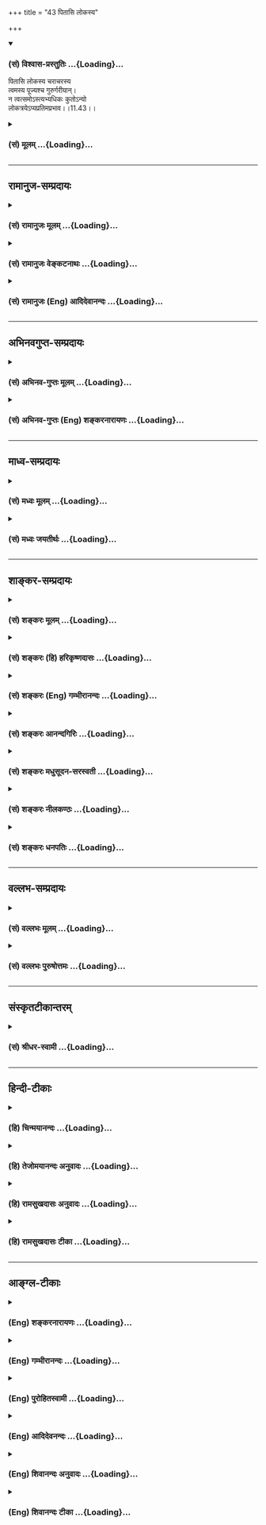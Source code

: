 +++
title = "43 पितासि लोकस्य"

+++
<div class="js_include" newlevelforh1="3" title="(सं) विश्वास-प्रस्तुतिः" unfilled url="/purANam/mahAbhAratam/06-bhIShma-parva/02-bhagavad-gItA-parva/saMskRtam/vishvAsa-prastutiH/11_vishva-rUpa-darshana/43_pitAsi_lokasya.md">
<details open><summary><h3>(सं) विश्वास-प्रस्तुतिः ...{Loading}...</h3></summary>

पितासि लोकस्य चराचरस्य  
त्वमस्य पूज्यश्च गुरुर्गरीयान्।  
न त्वत्समोऽस्त्यभ्यधिकः कुतोऽन्यो  
लोकत्रयेऽप्यप्रतिमप्रभाव।।11.43।।
</details>
</div>
<div class="js_include collapsed" newlevelforh1="3" title="(सं) मूलम्" unfilled url="/purANam/mahAbhAratam/06-bhIShma-parva/02-bhagavad-gItA-parva/saMskRtam/mUlam/11_vishva-rUpa-darshana/43_pitAsi_lokasya.md">
<details><summary><h3>(सं) मूलम् ...{Loading}...</h3></summary>

पितासि लोकस्य चराचरस्य  
त्वमस्य पूज्यश्च गुरुर्गरीयान्।  
न त्वत्समोऽस्त्यभ्यधिकः कुतोऽन्यो  
लोकत्रयेऽप्यप्रतिमप्रभाव।।11.43।।
</details>
</div>


_________________
## रामानुज-सम्प्रदायः
<div class="js_include collapsed" newlevelforh1="3" title="(सं) रामानुजः मूलम्" unfilled url="/purANam/mahAbhAratam/06-bhIShma-parva/02-bhagavad-gItA-parva/saMskRtam/rAmAnujaH/mUlam/11_vishva-rUpa-darshana/43_pitAsi_lokasya.md">
<details><summary><h3>(सं) रामानुजः मूलम् ...{Loading}...</h3></summary>

।।11.43।।**अप्रितमप्रभाव त्वम् अस्य चराचरस्य लोकस्य पिता असि अस्य**
लोकस्य **गुरुः** च असि। अतः त्वम् अस्य चराचरस्य लोकस्य **गरीयान्**
पूज्यतमः। **न त्वत्समः अस्ति अभ्यधिकः कुतः अन्यः लोकत्रये अपि** त्वदन्यः
कारुण्यादिना केन अपि गुणेन न त्वत्समः अस्ति कुतः अभ्यधिकः। यस्मात् त्वं
सर्वस्य पिता पूज्यतमो गुरुः च कारुण्यादिगुणैः च सर्वाधिकः असि --

</details>
</div>
<div class="js_include collapsed" newlevelforh1="3" title="(सं) रामानुजः वेङ्कटनाथः" unfilled url="/purANam/mahAbhAratam/06-bhIShma-parva/02-bhagavad-gItA-parva/saMskRtam/rAmAnujaH/venkaTanAthaH/11_vishva-rUpa-darshana/43_pitAsi_lokasya.md">
<details><summary><h3>(सं) रामानुजः वेङ्कटनाथः ...{Loading}...</h3></summary>

  
  
।।11.43।। त्वया क्षामणे कृतेऽपि क्षमेऽहमिति केन निश्चितम् मदन्यः
कश्चिदाश्रीयतामिति भगवदभिप्रायमुन्नीय तदुत्तरत्वेन हेतुफलभावेन प्रवृत्ते
श्लोकद्वये
प्रथमश्लोकस्थविशेषणान्यप्रतिमप्रभावत्वोपपादकानीत्यभिप्रायेणअप्रतिमप्रभावेति
प्रथममुक्तम्। पितृगुरुपूज्यशब्दानां सम्बन्धिसापेक्षत्वेन लोकशब्दस्य
सर्वत्रान्वयमाहअस्य लोकस्य पिताऽसीत्यादिना। निरुपाधिकपितृत्वगुरुत्वे
पूज्यतमत्वहेतुरित्यभिप्रायेणअत इति। पूज्यत्वे गरीयस्त्वमनवच्छिन्नमिति
ज्ञापनाय प्रवृत्तंन त्वत्समोऽस्ति इति वाक्यं व्याख्यास्यन्
प्रयोजनातिशयसत्त्वाल्लोकत्रयशब्दस्यात्रान्वयमाहलोकत्रयेऽपि त्वदन्य इति।
अत्र लोकत्रयशब्देन कृतकमकृतकं कृतकाकृतकमित्युक्तलोकत्रयं वा; लोक्यतेऽनेन
प्रमाणान्तराप्राप्तार्थ इति व्युत्पत्त्या वेदत्रयं वा विवक्षितम्।
साम्यस्य भेदघटितत्वात्न त्वत्समोऽस्ति इत्यनेनैव अन्यस्मिन्
भगवत्साम्यनिषेधलाभादन्यपदानर्थक्यं इत्याशङ्कापरिहारायअन्यस्त्वत्समो
नास्ति; त्वमेव तव समः इत्यर्थलाभार्थंत्वदन्यः
इत्युद्देश्यसमर्पकत्वेनान्यशब्दस्यान्वय उक्तः। तेन
कार्यत्वकर्मवश्यत्वादिना भगवदन्यत्वेन प्रसिद्धानां विधिशिवादीनां
हिरण्यगर्भः समवर्तताग्रे \[ऋक्सं.8।7।3।1वा.सं.20।10।10।14\] अजस्य
नाभावध्येकमर्पितं \[यजुः4।6।2\] यदा तमस्तन्न दिवा न रात्रिर्न सन्न
चासच्छिव एव केवलः \[श्वे.उ.4।18\] इत्यादिषु तत्तद्वाचिशब्दश्रवणेन;
कारणत्वादिना भगवत्साम्यापातप्रतीतावपिआकाशस्तल्लिङ्गात्
\[ब्र.सू.1।1।22\]प्राणस्तथानुगमात् \[ब्र.सू.1।1।28\]शास्त्रदृष्ट्या
तूपदेशो वामदेववत् \[ब्रू.सू.1।1।30\]साक्षादप्यविरोधं जैमिनिः
\[ब्र.सू.1।2।28\] इत्यादिन्यायानुरोधेन एष सर्वभूतान्तरात्माऽपहतपाप्मा
दिव्यो देव एको नारायणः \[सुबालो.7\] एको ह वै नारायण आसीन्न ब्रह्मा
नेशानः \[महो.1।1\]
इत्यादिश्रुतिसिद्धसर्वान्तरात्मत्वापहतपाप्मत्वादिविशिष्टभगवदसाधारणधर्मप्रतिपादकवाक्यस्थहिरण्यगर्भाजशिवादिशब्दानां
भगवत्परतया न तेषां भगवत्साम्यगन्धोऽपीति लभ्यते। केनापि गुणेनेति -- किमुत
सकलकल्याणगुणैर्जगत्कारणत्वमोक्षप्रदत्वादिना चेति भावः। अनेन
साम्यैक्योत्तीर्णव्यक्त्यन्तरत्वपक्षा निरस्ता वेदितव्याः।  
  

</details>
</div>
<div class="js_include collapsed" newlevelforh1="3" title="(सं) रामानुजः (Eng) आदिदेवानन्दः" unfilled url="/purANam/mahAbhAratam/06-bhIShma-parva/02-bhagavad-gItA-parva/saMskRtam/rAmAnujaH/english/AdidevAnandaH/11_vishva-rUpa-darshana/43_pitAsi_lokasya.md">
<details><summary><h3>(सं) रामानुजः (Eng) आदिदेवानन्दः ...{Loading}...</h3></summary>

11.43 O Being of matchless greatness! You are the father of this world,
of all that moves and does not move. You are the teacher of this world.
Therefore You are the one most worthy of reverence in this world of
mobile and immobile entities. There is none eal to You. How then could
there be in the three worlds another greater than You; No other being is
eal to You in point of any attribute like compassion etc. How could
there be any one greater; Inasmuch as You are the father of all, the
most worthy of reverence, teacher and exalted over all by virtue of
attributes like compassion etc.,

</details>
</div>


_________________
## अभिनवगुप्त-सम्प्रदायः
<div class="js_include collapsed" newlevelforh1="3" title="(सं) अभिनव-गुप्तः मूलम्" unfilled url="/purANam/mahAbhAratam/06-bhIShma-parva/02-bhagavad-gItA-parva/saMskRtam/abhinava-guptaH/mUlam/11_vishva-rUpa-darshana/43_pitAsi_lokasya.md">
<details><summary><h3>(सं) अभिनव-गुप्तः मूलम् ...{Loading}...</h3></summary>

।।11.43।। No commentary.  
  

</details>
</div>
<div class="js_include collapsed" newlevelforh1="3" title="(सं) अभिनव-गुप्तः (Eng) शङ्करनारायणः" unfilled url="/purANam/mahAbhAratam/06-bhIShma-parva/02-bhagavad-gItA-parva/saMskRtam/abhinava-guptaH/english/shankaranArAyaNaH/11_vishva-rUpa-darshana/43_pitAsi_lokasya.md">
<details><summary><h3>(सं) अभिनव-गुप्तः (Eng) शङ्करनारायणः ...{Loading}...</h3></summary>

11.43 Sri Abhinavagupta did not comment upon this sloka.

</details>
</div>


_________________
## माध्व-सम्प्रदायः
<div class="js_include collapsed" newlevelforh1="3" title="(सं) मध्वः मूलम्" unfilled url="/purANam/mahAbhAratam/06-bhIShma-parva/02-bhagavad-gItA-parva/saMskRtam/madhvaH/mUlam/11_vishva-rUpa-darshana/43_pitAsi_lokasya.md">
<details><summary><h3>(सं) मध्वः मूलम् ...{Loading}...</h3></summary>

।।11.43।। Sri Madhvacharya did not comment on this sloka.,

</details>
</div>
<div class="js_include collapsed" newlevelforh1="3" title="(सं) मध्वः जयतीर्थः" unfilled url="/purANam/mahAbhAratam/06-bhIShma-parva/02-bhagavad-gItA-parva/saMskRtam/madhvaH/jayatIrthaH/11_vishva-rUpa-darshana/43_pitAsi_lokasya.md">
<details><summary><h3>(सं) मध्वः जयतीर्थः ...{Loading}...</h3></summary>

।।11.43।। Sri Jayatirtha did not comment on this sloka.  
  

</details>
</div>


_________________
## शाङ्कर-सम्प्रदायः
<div class="js_include collapsed" newlevelforh1="3" title="(सं) शङ्करः मूलम्" unfilled url="/purANam/mahAbhAratam/06-bhIShma-parva/02-bhagavad-gItA-parva/saMskRtam/shankaraH/mUlam/11_vishva-rUpa-darshana/43_pitAsi_lokasya.md">
<details><summary><h3>(सं) शङ्करः मूलम् ...{Loading}...</h3></summary>

।।11.43।। --,**पिता असि** जनयिता असि **लोकस्य** प्राणिजातस्य
**चराचरस्य** स्थावरजङ्गमस्य। न केवलं **त्वम् अस्य** जगतः पिता;
**पूज्यश्च** पूजार्हः; यतः **गुरुः गरीयान्** गुरुतरः। कस्मात् गुरुतरः
त्वम् इति आह -- न **त्वत्समः** त्वत्तुल्यः **अस्ति।** न हि ईश्वरद्वयं
संभवति; अनेकेश्वरत्वे व्यवहारानुपपत्तेः। त्वत्सम एव तावत् अन्यः न संभवति
**कुतः** एव **अन्यः अभ्यधिकः** स्यात् **लोकत्रयेऽपि** सर्वस्मिन्
अप्रतिमप्रभाव प्रतिमीयते यया सा प्रतिमा; न विद्यते प्रतिमा यस्य तव
प्रभावस्य सः त्वम् अप्रतिमप्रभावः; हे **अप्रतिमप्रभाव** निरतिशयप्रभाव
इत्यर्थः।। यतः एवम् --,

</details>
</div>
<div class="js_include collapsed" newlevelforh1="3" title="(सं) शङ्करः (हि) हरिकृष्णदासः" unfilled url="/purANam/mahAbhAratam/06-bhIShma-parva/02-bhagavad-gItA-parva/saMskRtam/shankaraH/hindI/harikRShNadAsaH/11_vishva-rUpa-darshana/43_pitAsi_lokasya.md">
<details><summary><h3>(सं) शङ्करः (हि) हरिकृष्णदासः ...{Loading}...</h3></summary>

।।11.43।। क्योंकि आप --, इस स्थावरजंगमरूप समस्त जगत्के यानी प्राणिमात्रके
उत्पन्न करनेवाले पिता हैं। केवल पिता ही नहीं; आप पूजनीय भी हैं; क्योंकि
आप बड़ेसेबड़े गुरु हैं। आप कैसे गुरुतर हैं सो ( अर्जुन ) बतलाता है -- हे
अप्रतिमप्रभाव सारी त्रिलोकीमें आपके समान दूसरा कोई नहीं है क्योंकि अनेक
ईश्वर मान लेनेपर व्यवहार सिद्ध नहीं हो सकता। इसलिये ईश्वर दो नहीं हो
सकते। जब कि सारे त्रिभुवनमें आपके समान ही दूसरा कोई नहीं है; फिर अधिक तो
कोई हो ही कैसे सकता है जिससे किसी वस्तुकी समानता की जाय उसका नाम प्रतिमा
है; जिन आपके प्रभावकी कोई प्रतिमा नहीं है; वह आप अप्रतिमप्रभाव हैं। इस
प्रकार हे अप्रतिमप्रभाव अर्थात् हे निरतिशयप्रभाव ।  
  
,

</details>
</div>
<div class="js_include collapsed" newlevelforh1="3" title="(सं) शङ्करः (Eng) गम्भीरानन्दः" unfilled url="/purANam/mahAbhAratam/06-bhIShma-parva/02-bhagavad-gItA-parva/saMskRtam/shankaraH/english/gambhIrAnandaH/11_vishva-rUpa-darshana/43_pitAsi_lokasya.md">
<details><summary><h3>(सं) शङ्करः (Eng) गम्भीरानन्दः ...{Loading}...</h3></summary>

11.43 Asi, You are; pita, the Father, the Progenitor; lokasya, off all
beings; cara-acarasya, moving and nonmoving. Not only are Yur are Father
of this world, You are also pujyah, worthy of worship; since You are the
guruh, Teacher; \[He is the Teacher since He introduce the line of
teachers of what is virtue and vice, and of the knowledge of the Self.
And He is greater than a teacher because He is the teacher even of
Hiranyagarbha and others.\] gariyan, greater (than a teacher). How are
You greater; In answer he says: Asti, there is; na, none other;
tvat-samah, eal to You; for there is no possibility of two Gods. Because
all dealings will come to naught if there be many Gods! When there is no
possibility of another being eal toYou, kutah eva, how at all; can there
be anyah, anyone; abhyadhikah, greater; api, even; loka-traye, in all
the three worlds; apratima-prabhavah, O you of unrivalled power; That by
which something is measured is pratima. You who have no measure for Your
power (prabhava) are a pratima-prabhavah. Apratima-prabhava means 'O You
of limitless power!' Since this is so,

</details>
</div>
<div class="js_include collapsed" newlevelforh1="3" title="(सं) शङ्करः आनन्दगिरिः" unfilled url="/purANam/mahAbhAratam/06-bhIShma-parva/02-bhagavad-gItA-parva/saMskRtam/shankaraH/AnandagiriH/11_vishva-rUpa-darshana/43_pitAsi_lokasya.md">
<details><summary><h3>(सं) शङ्करः आनन्दगिरिः ...{Loading}...</h3></summary>

।।11.43।। वाचनिकं मदीयमपराधजातं त्वया क्षन्तव्यमित्युक्तमिदानीं
मदीयोऽपराधो न त्वया गृहीतव्यो गृहतोऽपि सोढव्य इत्याह -- **यत इति।**
गुणाधिक्यात्पूजार्हत्वं धर्मात्मज्ञानसंप्रदायप्रवर्तकत्वेन
शिक्षयितृत्वाद्गुरुत्वं गुरूणामपि सूत्रादीनां गुरुत्वाद्गरीयस्त्वं तदेव
प्रश्नद्वारा साधयति -- **कस्मादिति।** ईश्वरान्तरं तुल्यं
भविष्यतीत्याशङ्क्याह -- **नहीति।** ईश्वरभेदे प्रत्येकं
स्वातन्त्र्यात्तदैकमत्ये हेत्वभावान्नानामतित्वे चैकस्य सिसृक्षायामन्यस्य
संजिहीर्षासंभवाद्व्यवहारलोपादयुक्तमीश्वरनानात्वमित्यर्थः।
अभ्यधिकासत्त्वं कैमुतिकन्यायेन दर्शयति -- **त्वत्सम इति।** तत्र
हेतुमवतार्य व्याकरोति -- **अप्रतिमेत्यादिना।**

</details>
</div>
<div class="js_include collapsed" newlevelforh1="3" title="(सं) शङ्करः मधुसूदन-सरस्वती" unfilled url="/purANam/mahAbhAratam/06-bhIShma-parva/02-bhagavad-gItA-parva/saMskRtam/shankaraH/madhusUdana-sarasvatI/11_vishva-rUpa-darshana/43_pitAsi_lokasya.md">
<details><summary><h3>(सं) शङ्करः मधुसूदन-सरस्वती ...{Loading}...</h3></summary>

।।11.43।। अचिन्त्यप्रभावतामेव प्रपञ्चयति -- पितासीति। अस्य चराचरस्य
लोकस्य पिता जनकस्त्वमसि। पूज्यश्चासि सर्वेश्वरत्वात्। गुरुश्चासि
शास्त्रोपदेष्टा। अतः सर्वैः प्रकारैर्गरीयान् गुरुतरोऽसि। अतएव न
त्वत्समोऽस्त्यभ्यधिकः कुतोऽन्यो लोकत्रयेऽपि। हे अमितप्रभाव; यस्य समोऽपि
नास्ति द्वितीयस्य परमेश्वरस्याभावात्तस्याधिकोऽन्यः कुतः स्यात्। सर्वथा न
संभाव्यत एवेत्यर्थः।

</details>
</div>
<div class="js_include collapsed" newlevelforh1="3" title="(सं) शङ्करः नीलकण्ठः" unfilled url="/purANam/mahAbhAratam/06-bhIShma-parva/02-bhagavad-gItA-parva/saMskRtam/shankaraH/nIlakaNThaH/11_vishva-rUpa-darshana/43_pitAsi_lokasya.md">
<details><summary><h3>(सं) शङ्करः नीलकण्ठः ...{Loading}...</h3></summary>

।।11.43।। अप्रमेयत्वमेवाह -- **पितासीति।** यतस्त्वमस्माकं पितासि
अतोऽस्माभिः शिशुभिः कृता अपराधास्त्वया क्षन्तव्या एवेति भावः।

</details>
</div>
<div class="js_include collapsed" newlevelforh1="3" title="(सं) शङ्करः धनपतिः" unfilled url="/purANam/mahAbhAratam/06-bhIShma-parva/02-bhagavad-gItA-parva/saMskRtam/shankaraH/dhanapatiH/11_vishva-rUpa-darshana/43_pitAsi_lokasya.md">
<details><summary><h3>(सं) शङ्करः धनपतिः ...{Loading}...</h3></summary>

।।11.43।। मयातीवानुचितमेव कुतं क्षमापनं च कर्तव्यमेव त्वया च
क्षन्तव्यमेव। यतस्त्वं प्राणिनिकायस्य स्थावरजंगमस्य पिता जनकोऽसि पूज्यः
पूजार्हश्चासि। यतो गुरुर्धर्मब्रह्मोपदेष्टा गरीयान् गुरुतरोसि। भगवतो
गुरुतरत्वे हेतुमाह। न त्वत्समस्तुल्योऽस्ति द्वितीयस्येस्वरस्याभावात्
ईश्वरसत्वे प्रत्येकमैकमत्ये कारणाभावात् नानामतित्वे चैकस्य
संजिहीर्षायामपरस्य सिसृक्षासंभवात् अपरस्य पालनेच्छायामेकस्य
संजिहीर्षासंभवात् व्यवहारलोपप्रसङ्गापत्त्यानेकेश्वरवादस्यायुक्तत्वादिति
भावः। त्वत्तुल्य एवान्यो न संभवति। कुतएव लोकत्रयेऽपि
सर्वस्मिन्लोकेऽन्योऽभ्यधिकः कुतोऽन्यो लोकत्रयेऽपीति वा हेतुहेतुमद्भावः।
भाष्यस्योपलक्षणार्थत्वादविरोधः। हेऽप्रतिप्रभाव; प्रतिमीयते यया सा
प्रतिमा उपमा न विद्यते उपमा यस्य स चौसौ प्रभावो यस्य स तथा। असस्त्वमेव
सर्वेषां पित्रादिरिति भावः।

</details>
</div>


_________________
## वल्लभ-सम्प्रदायः
<div class="js_include collapsed" newlevelforh1="3" title="(सं) वल्लभः मूलम्" unfilled url="/purANam/mahAbhAratam/06-bhIShma-parva/02-bhagavad-gItA-parva/saMskRtam/vallabhaH/mUlam/11_vishva-rUpa-darshana/43_pitAsi_lokasya.md">
<details><summary><h3>(सं) वल्लभः मूलम् ...{Loading}...</h3></summary>

।।11.43।। पिताऽसीति। पूज्यो गुरुश्चेति सात्त्विकोऽश्वमेधे राजसूये च
विदितस्त्वं सात्त्विकधर्माणां त्वयि निरूपितत्वात्तथाभूतं त्वां जानन्
क्षमापयेऽहं प्राकृतः।

</details>
</div>
<div class="js_include collapsed" newlevelforh1="3" title="(सं) वल्लभः पुरुषोत्तमः" unfilled url="/purANam/mahAbhAratam/06-bhIShma-parva/02-bhagavad-gItA-parva/saMskRtam/vallabhaH/puruShottamaH/11_vishva-rUpa-darshana/43_pitAsi_lokasya.md">
<details><summary><h3>(सं) वल्लभः पुरुषोत्तमः ...{Loading}...</h3></summary>

  
  
।।11.43।। क्षमापने सन्बन्धस्यावश्यकत्वायाह -- पितेति। अस्य चराचरस्य
स्थावरजङ्गमात्मकस्य ब्राह्मणक्षत्रिययोर्वापिता उत्पादकः; च पुनः गरीयान्
पूज्यः देवोत्तमः तद्द्रष्टा गुरुः त्वमसि। तर्हि त्वत्समो भविष्यतीति
नेत्याह। हे अप्रतिमप्रभाव उपमारहितानुभाव लोकत्रये अन्यस्त्वत्समोऽपि
नास्ति कुतोऽभ्यधिको भवेत् येन त्वं तत्समः स्याः।  
  

</details>
</div>


_________________
## संस्कृतटीकान्तरम्
<div class="js_include collapsed" newlevelforh1="3" title="(सं) श्रीधर-स्वामी" unfilled url="/purANam/mahAbhAratam/06-bhIShma-parva/02-bhagavad-gItA-parva/saMskRtam/shrIdhara-svAmI/11_vishva-rUpa-darshana/43_pitAsi_lokasya.md">
<details><summary><h3>(सं) श्रीधर-स्वामी ...{Loading}...</h3></summary>

।।11.43।। अचिन्त्यप्रभावमेवाह **-- पितेति।** न विद्यते उपमा यस्य
सोऽप्रतिमः तथाविधः प्रभावो यस्य तव हे अप्रतिमप्रभाव; त्वमस्य चराचरस्य
लोकस्य पिता जनकोऽसि। अतएव पूज्यश्च गुरुश्च गुरोरपि गरीयान् गुरुतरः अतो
लोकत्रयेऽपि त्वत्सम एव तावदन्यो नास्ति परमेश्वरस्यान्यस्याभावात्;
त्वत्तोऽभ्यधिकः पुनः कुतः स्यात्।

</details>
</div>


_________________
## हिन्दी-टीकाः
<div class="js_include collapsed" newlevelforh1="3" title="(हि) चिन्मयानन्दः" unfilled url="/purANam/mahAbhAratam/06-bhIShma-parva/02-bhagavad-gItA-parva/hindI/chinmayAnandaH/11_vishva-rUpa-darshana/43_pitAsi_lokasya.md">
<details><summary><h3>(हि) चिन्मयानन्दः ...{Loading}...</h3></summary>

।।11.43।। हम यहाँ देखते हैं कि भावावेश के कारण अवरुद्ध कण्ठ से अर्जुन
श्रीकृष्ण के प्रति अत्यादर के साथ कहता है कि आप इस चराचर जगत् के पिता
हैं। निसन्देह ही; जाग्रत् स्वप्न; और सुषुप्ति अवस्थाओं के अनुभव लोक भी;
आत्मतत्त्व की स्थूल; सूक्ष्म और कारण उपाधियों के द्वारा अभिव्यक्ति से ही
विद्यमान प्रतीत होते हैं। उन सबका प्रकाशक आत्मचैतन्य सर्वत्र एक ही
है। स्वाभाविक है कि अर्जुन के कथन के अनुसार भगवान् अप्रतिम प्रभाव से
सम्पन्न हैं और उनके समान भी जब कोई नहीं है; तो उनसे अधिक श्रेष्ठ कौन हो
सकता हैक्योंकि वास्तविकता ऐसी है

</details>
</div>
<div class="js_include collapsed" newlevelforh1="3" title="(हि) तेजोमयानन्दः अनुवादः" unfilled url="/purANam/mahAbhAratam/06-bhIShma-parva/02-bhagavad-gItA-parva/hindI/tejomayAnandaH/anuvAdaH/11_vishva-rUpa-darshana/43_pitAsi_lokasya.md">
<details><summary><h3>(हि) तेजोमयानन्दः अनुवादः ...{Loading}...</h3></summary>

।।11.43।। आप इस चराचर जगत् के पिता, पूजनीय और सर्वश्रेष्ठ गुरु हैं। हे
अप्रितम प्रभाव वाले भगवन्! तीनों लोकों में आपके समान भी कोई नहीं हैं, तो
फिर आपसे अधिक श्रेष्ठ कैसे होगा;।।

</details>
</div>
<div class="js_include collapsed" newlevelforh1="3" title="(हि) रामसुखदासः अनुवादः" unfilled url="/purANam/mahAbhAratam/06-bhIShma-parva/02-bhagavad-gItA-parva/hindI/rAmasukhadAsaH/anuvAdaH/11_vishva-rUpa-darshana/43_pitAsi_lokasya.md">
<details><summary><h3>(हि) रामसुखदासः अनुवादः ...{Loading}...</h3></summary>

।।11.43।। आप ही इस चराचर संसारके पिता हैं, आप ही पूजनीय हैं और आप ही
गुरुओंके महान् गुरु हैं। हे अनन्त प्रभावशाली भगवन् ! इस त्रिलोकीमें आपके
समान भी दूसरा कोई नहीं है, फिर अधिक तो हो ही कैसे सकता है !

</details>
</div>
<div class="js_include collapsed" newlevelforh1="3" title="(हि) रामसुखदासः टीका" unfilled url="/purANam/mahAbhAratam/06-bhIShma-parva/02-bhagavad-gItA-parva/hindI/rAmasukhadAsaH/TIkA/11_vishva-rUpa-darshana/43_pitAsi_lokasya.md">
<details><summary><h3>(हि) रामसुखदासः टीका ...{Loading}...</h3></summary>

।।11.43।।***व्याख्या--'*पितासी लोकस्य चराचरस्य'--**अनन्त
ब्रह्माण्डोंमें मनुष्य, शरीर, पशु, पक्षी आदि जितने जङ्गम प्राणी हैं, और
वृक्ष, लता आदि जितने स्थावर प्राणी हैं, उन सबको उत्पन्न करनेवाले और उनका
पालन करनेवाले पिता भी आप हैं, उनके पूजनीय भी आप हैं तथा उनको शिक्षा
देनेवाले महान् गुरु भी आप ही हैं -- '**त्वमस्य पूज्यश्च
गुरुर्गरीयान्। '**

</details>
</div>


_________________
## आङ्ग्ल-टीकाः
<div class="js_include collapsed" newlevelforh1="3" title="(Eng) शङ्करनारायणः" unfilled url="/purANam/mahAbhAratam/06-bhIShma-parva/02-bhagavad-gItA-parva/english/shankaranArAyaNaH/11_vishva-rUpa-darshana/43_pitAsi_lokasya.md">
<details><summary><h3>(Eng) शङ्करनारायणः ...{Loading}...</h3></summary>

11.43. You are the father of the world of the moving and unmoving; You
are the great preceptor of this universe; in the triad of worlds there
is no one eal to You-How can there be anyone else superior ; - having
greatness not comprehended.

</details>
</div>
<div class="js_include collapsed" newlevelforh1="3" title="(Eng) गम्भीरानन्दः" unfilled url="/purANam/mahAbhAratam/06-bhIShma-parva/02-bhagavad-gItA-parva/english/gambhIrAnandaH/11_vishva-rUpa-darshana/43_pitAsi_lokasya.md">
<details><summary><h3>(Eng) गम्भीरानन्दः ...{Loading}...</h3></summary>

11.43 You are the Father of all beings moving and non-moving; to this
(world) You are worthy of worship, the Teacher, and greater (than a
teacher). There is none eal to You; how at all can there be anyone
greater even in all the three worlds, O You or unrivalled power;

</details>
</div>
<div class="js_include collapsed" newlevelforh1="3" title="(Eng) पुरोहितस्वामी" unfilled url="/purANam/mahAbhAratam/06-bhIShma-parva/02-bhagavad-gItA-parva/english/purohitasvAmI/11_vishva-rUpa-darshana/43_pitAsi_lokasya.md">
<details><summary><h3>(Eng) पुरोहितस्वामी ...{Loading}...</h3></summary>

11.43 For Thou art the Father of all things movable and immovable, the
Worshipful, the Master of Masters! In all the worlds there is none equal
to Thee, how then superior, O Thou who standeth alone, Supreme.

</details>
</div>
<div class="js_include collapsed" newlevelforh1="3" title="(Eng) आदिदेवनन्दः" unfilled url="/purANam/mahAbhAratam/06-bhIShma-parva/02-bhagavad-gItA-parva/english/AdidevanandaH/11_vishva-rUpa-darshana/43_pitAsi_lokasya.md">
<details><summary><h3>(Eng) आदिदेवनन्दः ...{Loading}...</h3></summary>

11.43 You are the father of this world, of all that moves and that does
not move. You are its teacher and the one most worthy of reverence.
There is none eal to You. How then could there be in the three worlds
another greater than You, O Being of matchless greatness;

</details>
</div>
<div class="js_include collapsed" newlevelforh1="3" title="(Eng) शिवानन्दः अनुवादः" unfilled url="/purANam/mahAbhAratam/06-bhIShma-parva/02-bhagavad-gItA-parva/english/shivAnandaH/anuvAdaH/11_vishva-rUpa-darshana/43_pitAsi_lokasya.md">
<details><summary><h3>(Eng) शिवानन्दः अनुवादः ...{Loading}...</h3></summary>

11.43 Thou art the Father of this world, moving and unmoving. Thou art
to be adored by this world, Thou, the greatest Guru; (for) none there
exists who is eal to Thee; how then could there be another superior to
Thee in the three worlds, O Being of unealled power;

</details>
</div>
<div class="js_include collapsed" newlevelforh1="3" title="(Eng) शिवानन्दः टीका" unfilled url="/purANam/mahAbhAratam/06-bhIShma-parva/02-bhagavad-gItA-parva/english/shivAnandaH/TIkA/11_vishva-rUpa-darshana/43_pitAsi_lokasya.md">
<details><summary><h3>(Eng) शिवानन्दः टीका ...{Loading}...</h3></summary>

11.43 पिता Father; असि (Thou) art; लोकस्य of the world; चराचरस्य of the
moving and unmoving; त्वम् Thou; अस्य of this; पूज्यः to be reserved; च
and; गुरुः the Guru; गरीयान् weightier; न not; त्वत्समः eal to Thee;
अस्ति is; अभ्यधिकः surpassing; कुतः whence; अन्यः other; लोकत्रये in the
three worlds; अपि also; अप्रतिमप्रभाव O Being of unealled
power.Commentary There exists none who is eal to Thee There cannot be
two or more Isvaras. If there were; the world will not get on as it does
now. All the Isvaras may not be of one mind; as they would all be
independent of one another. What one wishes to create; another may wish
to destroyWhen there does not exist one who is eal to Thee; how could
there be one superior to TheeFather Creator. As the Lord is the creator
of this world He is fit to be adored. He is the greatest Guru also.
Therefore there is no one who is eal to the Lord.

</details>
</div>
